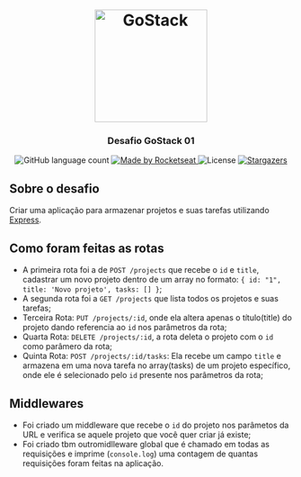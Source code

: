 <h1 align="center">
	<img alt="GoStack" src="https://rocketseat-cdn.s3-sa-east-1.amazonaws.com/bootcamp-header.png" width="200px" />
</h1>

<h3 align="center">
		Desafio GoStack 01
</h3>

<p align="center">
  <img alt="GitHub language count" src="https://img.shields.io/github/languages/count/rocketseat/bootcamp-gostack-desafio-01?color=%2304D361">

  <a href="https://rocketseat.com.br">
    <img alt="Made by Rocketseat" src="https://img.shields.io/badge/made%20by-Rocketseat-%2304D361">
  </a>

  <img alt="License" src="https://img.shields.io/badge/license-MIT-%2304D361">

  <a href="https://github.com/Rocketseat/bootcamp-gostack-desafio-01/stargazers">
    <img alt="Stargazers" src="https://img.shields.io/github/stars/rocketseat/bootcamp-gostack-desafio-01?style=social">
  </a>
</p>

## Sobre o desafio

Criar uma aplicação para armazenar projetos e suas tarefas utilizando [Express](https://expressjs.com/pt-br/).

## Como foram feitas as rotas

- A primeira rota foi a de `POST /projects` que recebe o `id` e `title`, cadastrar um novo projeto dentro de um array no formato: `{ id: "1", title: 'Novo projeto', tasks: [] }`;
- A segunda rota foi a `GET /projects` que lista todos os projetos e suas tarefas;
- Terceira Rota: `PUT /projects/:id`, onde ela altera apenas o título(title) do projeto dando referencia ao `id` nos parâmetros da rota;
- Quarta Rota: `DELETE /projects/:id`, a rota deleta o projeto com o `id` como parâmero da rota;
- Quinta Rota: `POST /projects/:id/tasks`: Ela recebe um campo `title` e armazena em uma nova tarefa no array(tasks) de um projeto específico, onde ele é selecionado pelo `id` presente nos parâmetros da rota;

## Middlewares

- Foi criado um middleware que recebe o `id` do projeto nos parâmetos da URL e verifica se aquele projeto que você quer criar já existe;
- Foi criado tbm outromidlleware global que é chamado em todas as requisições e imprime (`console.log`) uma contagem de quantas requisições foram feitas na aplicação.
